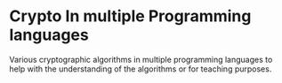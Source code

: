 Crypto In multiple Programming languages
========================================


Various cryptographic algorithms in multiple programming languages
to help with the understanding of the algorithms or for teaching
purposes. 



